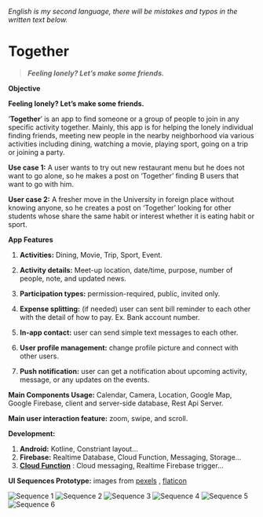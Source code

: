 *English is my second language, there will be mistakes and typos in the written text below.*

# Together 
> ***Feeling lonely? Let’s make some friends.***

****Objective****

****Feeling lonely? Let’s make some friends.****

‘**Together**’ is an app to find someone or a group of people to join in any specific activity together. Mainly, this app is for helping the lonely individual finding friends, meeting new people in the nearby neighborhood via various activities including dining, watching a movie, playing sport, going on a trip or joining a party.

**Use case 1:**  A user wants to try out new restaurant menu but he does not want to go alone, so he makes a post on ‘Together’ finding B users that want to go with him.

**User case 2:**  A fresher move in the University in foreign place without knowing anyone, so he creates a post on ‘Together’ looking for other students whose share the same habit or interest whether it is eating habit or sport.

  

**App Features**

1. **Activities:** Dining, Movie, Trip, Sport, Event.

2. **Activity details:** Meet-up location, date/time, purpose, number of people, note, and updated news.

3. **Participation types:** permission-required, public, invited only.

4. **Expense splitting:** (if needed) user can sent bill reminder to each other with the detail of how to pay. Ex. Bank account number.

5. **In-app contact:** user can send simple text messages to each other.

6. **User profile management:** change profile picture and connect with other users.
7. **Push notification:** user can get a notification about upcoming activity, message, or any updates on the events.

**Main Components Usage:** Calendar, Camera, Location, Google Map, Google Firebase, client and server-side database, Rest Api Server.

**Main user interaction feature:** zoom, swipe, and scroll.


**Development:**
1. **Android:** Kotline, Constriant layout...
2. **Firebase:** Realtime Database, Cloud Function, Messaging, Storage...
3. **[Cloud Function](https://github.com/sronglongchhem/CloudFunction-Together)**  : Cloud messaging, Realtime Firebase trigger...

**UI Sequences Prototype:** images from [pexels](https://www.pexels.com) , [flaticon](https://www.flaticon.com)

![Sequence 1](https://github.com/sronglongchhem/Together/blob/master/documents/1.png)
![Sequence 2](https://github.com/sronglongchhem/Together/blob/master/documents/2.png)
![Sequence 3](https://github.com/sronglongchhem/Together/blob/master/documents/3.png)
![Sequence 4](https://github.com/sronglongchhem/Together/blob/master/documents/4.png)
![Sequence 5](https://github.com/sronglongchhem/Together/blob/master/documents/5.png)
![Sequence 6](https://github.com/sronglongchhem/Together/blob/master/documents/6.png)
